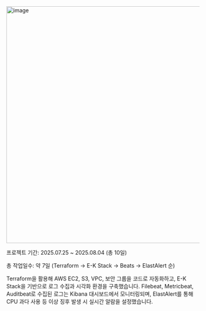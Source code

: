 <img width="1154" height="619" alt="image" src="https://github.com/user-attachments/assets/a1d4fe92-64b3-4321-8776-7b5661e55dda" />

프로젝트 기간: 2025.07.25 ~ 2025.08.04 (총 10일)

총 작업일수: 약 7일 (Terraform → E-K Stack → Beats → ElastAlert 순)

Terraform을 활용해 AWS EC2, S3, VPC, 보안 그룹을 코드로 자동화하고,
E-K Stack을 기반으로 로그 수집과 시각화 환경을 구축했습니다.
Filebeat, Metricbeat, Auditbeat로 수집된 로그는 Kibana 대시보드에서 모니터링되며,
ElastAlert를 통해 CPU 과다 사용 등 이상 징후 발생 시 실시간 알람을 설정했습니다.

